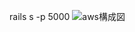 rails s -p 5000
![aws構成図](https://user-images.githubusercontent.com/39892315/126033906-b4d89a92-e8bb-4130-9013-0c9b8db463dd.png)
